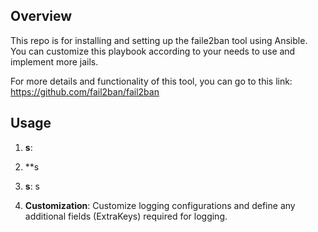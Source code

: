  ## Overview

This repo is for installing and setting up the faile2ban tool using Ansible.
You can customize this playbook according to your needs to use and implement more jails.

For more details and functionality of this tool, you can go to this link:
https://github.com/fail2ban/fail2ban

## Usage 

1. **s**:

2. **s

3. **s**: s
4. **Customization**: Customize logging configurations and define any additional fields (ExtraKeys) required for logging.
